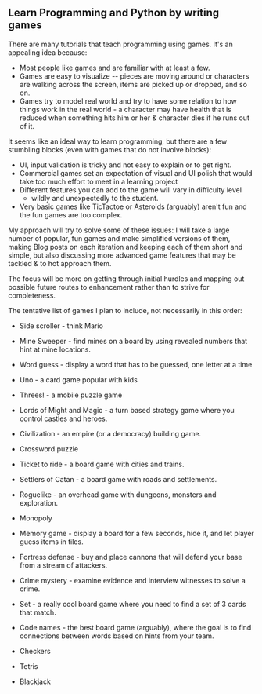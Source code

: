 Learn Programming and Python by writing games
---

There are many tutorials that teach programming using games. It's an appealing idea because:

 * Most people like games and are familiar with at least a few.
 * Games are easy to visualize -- pieces are moving around or characters are
   walking across the screen, items are picked up or dropped, and so on.
 * Games try to model real world and try to have some relation to how things
   work in the real world - a character may have health that is reduced when
   something hits him or her & character dies if he runs out of it.

It seems like an ideal way to learn programming, but there are a few stumbling
blocks (even with games that do not involve blocks):

 * UI, input validation is tricky and not easy to explain or to get right.
 * Commercial games set an expectation of visual and UI polish that would
   take too much effort to meet in a learning project
 * Different features you can add to the game will vary in difficulty level
   - wildly and unexpectedly to the student.
 * Very basic games like TicTactoe or Asteroids (arguably) aren't fun and
   the fun games are too complex.

My approach will try to solve some of these issues: I will take a large number
of popular, fun games and make simplified versions of them, making Blog posts
on each iteration and keeping each of them short and simple, but also
discussing more advanced game features that may be tackled & to hot approach
them.

The focus will be more on getting through initial hurdles and mapping out
possible future routes to enhancement rather than to strive for completeness.

The tentative list of games I plan to include, not necessarily in this order:

 * Side scroller - think Mario

 * Mine Sweeper - find mines on a board by using revealed numbers that hint at mine locations.

 * Word guess - display a word that has to be guessed, one letter at a time

 * Uno - a card game popular with kids

 * Threes! - a mobile puzzle game

 * Lords of Might and Magic - a turn based strategy game where you control castles and heroes.

 * Civilization - an empire (or a democracy) building game.

 * Crossword puzzle

 * Ticket to ride - a board game with cities and trains.

 * Settlers of Catan - a board game with roads and settlements.

 * Roguelike - an overhead game with dungeons, monsters and exploration.

 * Monopoly

 * Memory game - display a board for a few seconds, hide it, and let player guess items in tiles.

 * Fortress defense - buy and place cannons that will defend your base from a stream of attackers.

 * Crime mystery - examine evidence and interview witnesses to solve a crime.

 * Set - a really cool board game where you need to find a set of 3 cards that match.

 * Code names - the best board game (arguably), where the goal is to find
   connections between words based on hints from your team.

 * Checkers

 * Tetris

 * Blackjack
